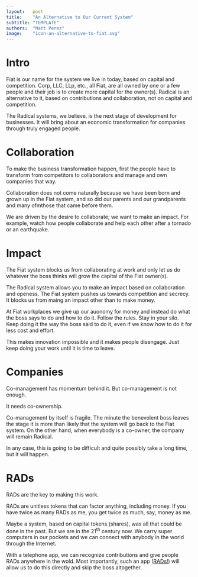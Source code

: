 ```yaml
---
layout:   post
title:    "An Alternative to Our Current System"
subtitle: "TEMPLATE"
authors:  "Matt Perez"
image:    "icon-an-alternative-to-fiat.svg"
---
```


<div style='display:none; '>
 <p>Fiat is our name for the system we live in today, based on capital and competiton. Corp, LLC, LLP, etc., they are all owned by one or a few people.</p>
 <p>Radical is an alternative to it.</p>
</div>

<h1>Intro</h1>
 <p>Fiat is our name for the system we live in today, based on capital and competition. Corp, LLC, LLp, etc., all Fiat, are all owned by one or a few people and their job is to create more capital for the owner(s). Radical is an alternative to it, based on contributions and collaboration, not on capital and competition.</p>
 <p>The Radical systems, we believe, is the next stage of development for businesses. It will bring about an economic transformation for companies through truly engaged people.</p>

<h1>Collaboration</h1>
 <p>To make the business transformation happen, first the people have to transform from competitors to collaborators and manage and own companies that way.</p>
 <p>Collaboration does not come naturally because we have been born and grown up in the Fiat system, and so did our parents and our grandparents and many ofmthose that came before them.</p>
 <p>We are driven by the desire to collaborate; we want to make an impact. For example, watch how people collaborate and help each other after a tornado or an earthquake.</p>

 <h1>Impact</h1>
 <p>The Fiat system blocks us from collaborating at work and only let us do whatever the boss thinks will grow the capital of the Fiat owner(s).</p>
 <p>The Radical system allows you to make an impact based on collaboration and openess. The Fiat system pushes us towards competition and secrecy. It blocks us from maing an impact other than to make money.</p>
 <p>At Fiat workplaces we give up our auonomy for money and instead do what the boss says to do and how to do it. Follow the rules. Stay in your silo. Keep doing it the way the boss said to do it, even if we know how to do it for less cost and effort.</p>
 <p>This makes innovation impossible and it makes people disengage. Just keep doing your work until it is time to leave.<p>

<h1>Companies</h1>
 <p>Co-management has momentum behind it. But co-management is not enough.</p>
 <p>It needs co-ownership.</p>
 <p>Co-management by itself is fragile. The minute the benevolent boss leaves the stage it is more than likely that the system will go back to the Fiat system. On the other hand, when everybody is a co-owner, the company will remain Radical.</p>
 <p>In any case, this is going to be difficult and quite possibly take a long time, but it will happen.</p>

<h1>RADs</h1>
 <p>RADs are the key to making this work.</p>
 <p>RADs are unitless tokens that can factor anything, including money. If you have twice as many RADs as me, you get twice as much, say, money as me.</p>
 <p>Maybe a system, based on capital tokens (shares), was all that could be done in the past. But we are in the 21<sup>th</sup> century now. We carry super computers in our pockets and we can connect with anybody in the world through the Internet.</p>
 <p>With a telephone app, we can recognize contributions and give people RADs anywhere in the wold. Most importantly, such an app (<a href="https://apps.apple.com/us/app/rads/id6447589527" target="_blank">RADs!</a>) will allow us to do this directly and skip the boss altogether.</p>

